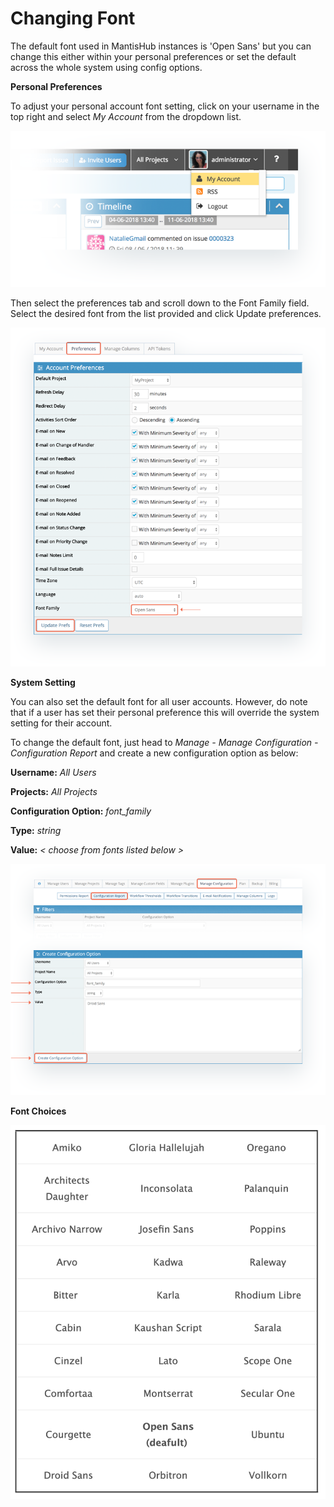 # Changing Font

The default font used in MantisHub instances is 'Open Sans' but you can change this either within your personal preferences or set the default across the whole system using config options. 

**Personal Preferences**

To adjust your personal account font setting, click on your username in the top right and select *My Account* from the dropdown list.

![](./images/change_font_1.png)

Then select the preferences tab and scroll down to the Font Family field. Select the desired font from the list provided and click Update preferences. 

![](./images/change_font_2.png)

**System Setting**

You can also set the default font for all user accounts. However, do note that if a user has set their personal preference this will override the system setting for their account.

To change the default font, just head to *Manage - Manage Configuration - Configuration Report* and create a new configuration option as below:

**Username:** *All Users*

**Projects:** *All Projects*

**Configuration Option:** *font_family*

**Type:** *string* 

**Value:** *< choose from fonts listed below >*

![](./images/change_font_3.png)

**Font Choices**

![](./images/change_font_4.png)

